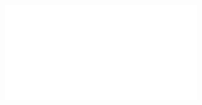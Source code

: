 [![Switch between light and dark mode to see the difference. Click to see the source](./example.svg)](./example.svg)
